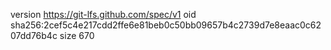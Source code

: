 version https://git-lfs.github.com/spec/v1
oid sha256:2cef5c4e217cdd2ffe6e81beb0c50bb09657b4c2739d7e8eaac0c6207dd76b4c
size 670
